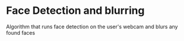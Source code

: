 # Face Detection and blurring

Algorithm that runs face detection on the user's webcam and blurs any found faces


